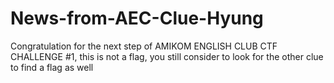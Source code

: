 # News-from-AEC-Clue-Hyung
Congratulation for the next step of AMIKOM ENGLISH CLUB CTF CHALLENGE #1, this is not a flag, you still consider to look for the other clue to find a flag as well
